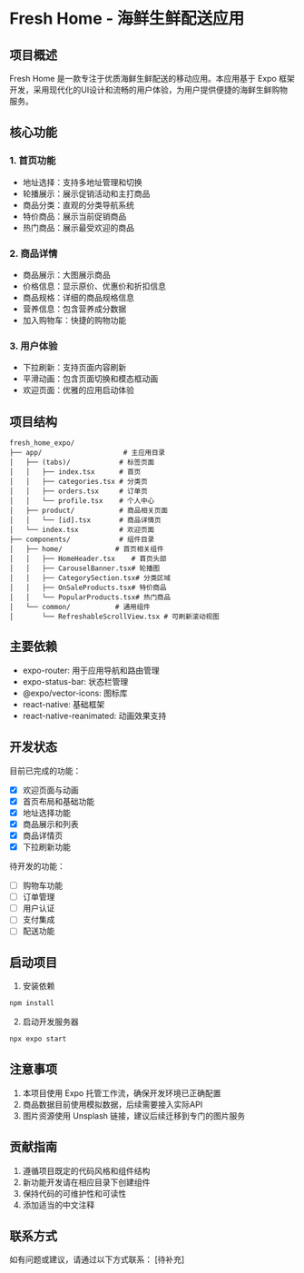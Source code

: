# Fresh Home - 海鲜生鲜配送应用

## 项目概述

Fresh Home 是一款专注于优质海鲜生鲜配送的移动应用。本应用基于 Expo 框架开发，采用现代化的UI设计和流畅的用户体验，为用户提供便捷的海鲜生鲜购物服务。

## 核心功能

### 1. 首页功能
- 地址选择：支持多地址管理和切换
- 轮播展示：展示促销活动和主打商品
- 商品分类：直观的分类导航系统
- 特价商品：展示当前促销商品
- 热门商品：展示最受欢迎的商品

### 2. 商品详情
- 商品展示：大图展示商品
- 价格信息：显示原价、优惠价和折扣信息
- 商品规格：详细的商品规格信息
- 营养信息：包含营养成分数据
- 加入购物车：快捷的购物功能

### 3. 用户体验
- 下拉刷新：支持页面内容刷新
- 平滑动画：包含页面切换和模态框动画
- 欢迎页面：优雅的应用启动体验

## 项目结构

```
fresh_home_expo/
├── app/                    # 主应用目录
│   ├── (tabs)/            # 标签页面
│   │   ├── index.tsx      # 首页
│   │   ├── categories.tsx # 分类页
│   │   ├── orders.tsx     # 订单页
│   │   └── profile.tsx    # 个人中心
│   ├── product/           # 商品相关页面
│   │   └── [id].tsx       # 商品详情页
│   └── index.tsx          # 欢迎页面
├── components/            # 组件目录
│   ├── home/             # 首页相关组件
│   │   ├── HomeHeader.tsx    # 首页头部
│   │   ├── CarouselBanner.tsx# 轮播图
│   │   ├── CategorySection.tsx# 分类区域
│   │   ├── OnSaleProducts.tsx# 特价商品
│   │   └── PopularProducts.tsx# 热门商品
│   └── common/           # 通用组件
│       └── RefreshableScrollView.tsx # 可刷新滚动视图
```

## 主要依赖

- expo-router: 用于应用导航和路由管理
- expo-status-bar: 状态栏管理
- @expo/vector-icons: 图标库
- react-native: 基础框架
- react-native-reanimated: 动画效果支持

## 开发状态

目前已完成的功能：
- [x] 欢迎页面与动画
- [x] 首页布局和基础功能
- [x] 地址选择功能
- [x] 商品展示和列表
- [x] 商品详情页
- [x] 下拉刷新功能

待开发的功能：
- [ ] 购物车功能
- [ ] 订单管理
- [ ] 用户认证
- [ ] 支付集成
- [ ] 配送功能

## 启动项目

1. 安装依赖
```bash
npm install
```

2. 启动开发服务器
```bash
npx expo start
```

## 注意事项

1. 本项目使用 Expo 托管工作流，确保开发环境已正确配置
2. 商品数据目前使用模拟数据，后续需要接入实际API
3. 图片资源使用 Unsplash 链接，建议后续迁移到专门的图片服务

## 贡献指南

1. 遵循项目既定的代码风格和组件结构
2. 新功能开发请在相应目录下创建组件
3. 保持代码的可维护性和可读性
4. 添加适当的中文注释

## 联系方式

如有问题或建议，请通过以下方式联系：
[待补充]
